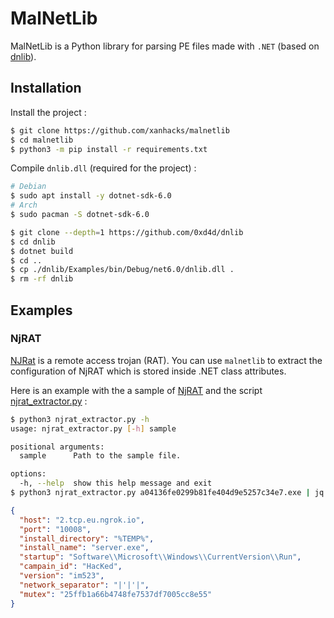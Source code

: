 # MalNetLib

MalNetLib is a Python library for parsing PE files made with `.NET` (based on [dnlib](https://github.com/0xd4d/dnlib)).

## Installation

Install the project :

```bash
$ git clone https://github.com/xanhacks/malnetlib
$ cd malnetlib
$ python3 -m pip install -r requirements.txt
```

Compile `dnlib.dll` (required for the project) :

```bash
# Debian
$ sudo apt install -y dotnet-sdk-6.0
# Arch
$ sudo pacman -S dotnet-sdk-6.0

$ git clone --depth=1 https://github.com/0xd4d/dnlib
$ cd dnlib
$ dotnet build
$ cd ..
$ cp ./dnlib/Examples/bin/Debug/net6.0/dnlib.dll .
$ rm -rf dnlib
```

## Examples

### NjRAT

[NJRat](https://malpedia.caad.fkie.fraunhofer.de/details/win.njrat) is a remote access trojan (RAT). You can use `malnetlib` to extract the configuration of NjRAT which is stored inside .NET class attributes.

Here is an example with the a sample of [NjRAT](https://tria.ge/230101-1z3k8sfh8v) and the script [njrat_extractor.py](examples/njrat_extractor.py) :

```bash
$ python3 njrat_extractor.py -h
usage: njrat_extractor.py [-h] sample

positional arguments:
  sample      Path to the sample file.

options:
  -h, --help  show this help message and exit
$ python3 njrat_extractor.py a04136fe0299b81fe404d9e5257c34e7.exe | jq
```

```json
{
  "host": "2.tcp.eu.ngrok.io",
  "port": "10008",
  "install_directory": "%TEMP%",
  "install_name": "server.exe",
  "startup": "Software\\Microsoft\\Windows\\CurrentVersion\\Run",
  "campain_id": "HacKed",
  "version": "im523",
  "network_separator": "|'|'|",
  "mutex": "25ffb1a66b4748fe7537df7005cc8e55"
}
```